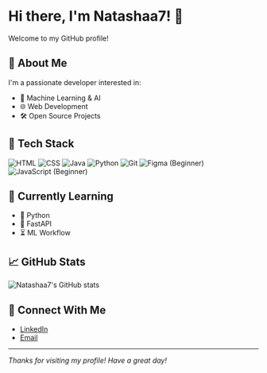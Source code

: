 # Hi there, I'm Natashaa7! 👋

Welcome to my GitHub profile!

## 🚀 About Me
I'm a passionate developer interested in:
- 🤖 Machine Learning & AI
- 🌐 Web Development
- 🛠️ Open Source Projects

## 🧰 Tech Stack
![HTML](https://img.shields.io/badge/-HTML5-E34F26?logo=html5&logoColor=white)
![CSS](https://img.shields.io/badge/-CSS3-1572B6?logo=css3&logoColor=white)
![Java](https://img.shields.io/badge/-Java-007396?logo=java&logoColor=white)
![Python](https://img.shields.io/badge/-Python-3776AB?logo=python&logoColor=white)
![Git](https://img.shields.io/badge/-Git-F05032?logo=git&logoColor=white)
![Figma (Beginner)](https://img.shields.io/badge/-Figma-Beginner-figma?logo=figma&logoColor=white)
![JavaScript (Beginner)](https://img.shields.io/badge/-JavaScript-Beginner-F7DF1E?logo=javascript&logoColor=black)

<!-- Add or remove technologies as you like -->

## 🌱 Currently Learning
- 🐍 Python
- 💨 FastAPI
- ⏳ ML Workflow

## 📈 GitHub Stats
![Natashaa7's GitHub stats](https://github-readme-stats.vercel.app/api?username=Natashaa7&show_icons=true&theme=radical)

## 🤝 Connect With Me
- [LinkedIn](https://www.linkedin.com/in/natasha-babu-0718ab372/)
- [Email](natashashresthaaa@gmail.com)

---

_Thanks for visiting my profile! Have a great day!_
